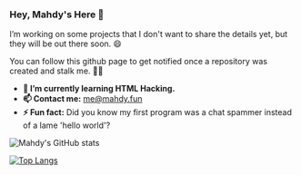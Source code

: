 ### Hey, Mahdy's Here 👋

I’m working on some projects that I don't want to share the details yet,
but they will be out there soon. 😄

You can follow this github page to get notified
once a repository was created and stalk me. 🕵️‍♂️

- **🌱 I’m currently learning HTML Hacking.**
- **📫 Contact me:** me@mahdy.fun
- **⚡ Fun fact:** Did you know my first program was a chat spammer instead of a lame 'hello world'?

![Mahdy's GitHub stats](https://github-readme-stats.vercel.app/api?username=mahdymirzade&show_icons=true&theme=dracula)

[![Top Langs](https://github-readme-stats.vercel.app/api/top-langs/?username=mahdymirzade&layout=compact)](https://github.com/mahdymirzade)

